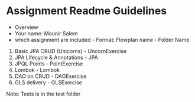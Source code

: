 # Assignment Readme Guidelines

* Overview
* Your name: Mounir Salem
* which assignment are included - Format: Flowplan name - Folder Name
1. Basic JPA CRUD (Unicorns) - UncornExercise
2. JPA Lifecycle & Annotations - JPA 
3. JPQL Points - PointExercise
4. Lombok - Lombok
5. DAO on CRUD - DAOExercise
6. GLS delivery - GLSExercise

Note: Tests is in the test folder